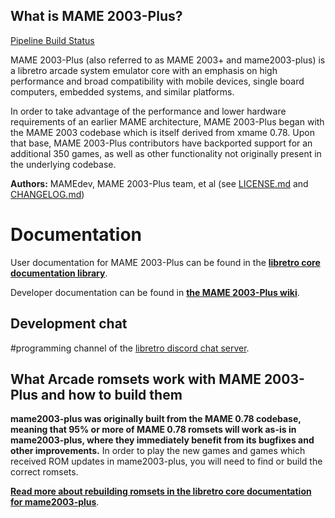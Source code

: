 ## What is MAME 2003-Plus?
[Pipeline Build Status](https://git.libretro.com/libretro/mame2003-plus-libretro/-/pipelines/)

MAME 2003-Plus (also referred to as MAME 2003+ and mame2003-plus) is a libretro arcade system emulator core with an emphasis on high performance and broad compatibility with mobile devices, single board computers, embedded systems, and similar platforms.

In order to take advantage of the performance and lower hardware requirements of an earlier MAME architecture, MAME 2003-Plus began with the MAME 2003 codebase which is itself derived from xmame 0.78. Upon that base, MAME 2003-Plus contributors have backported support for an additional 350 games, as well as other functionality not originally present in the underlying codebase.

**Authors:** MAMEdev, MAME 2003-Plus team, et al (see [LICENSE.md](https://raw.githubusercontent.com/libretro/mame2003-plus-libretro/master/LICENSE.md) and [CHANGELOG.md](https://raw.githubusercontent.com/libretro/mame2003-plus-libretro/master/CHANGELOG.md))

# Documentation
User documentation for MAME 2003-Plus can be found in the **[libretro core documentation library](https://docs.libretro.com/)**.

Developer documentation can be found in **[the MAME 2003-Plus wiki](https://github.com/libretro/mame2003-plus-libretro/wiki)**.

## Development chat
#programming channel of the [libretro discord chat server](https://discordapp.com/invite/C4amCeV).

## What Arcade romsets work with MAME 2003-Plus and how to build them

**mame2003-plus was originally built from the MAME 0.78 codebase, meaning that 95% or more of MAME 0.78 romsets will work as-is in mame2003-plus, where they immediately benefit from its bugfixes and other improvements.** In order to play the new games and games which received ROM updates in mame2003-plus, you will need to find or build the correct romsets.

**[Read more about rebuilding romsets in the libretro core documentation for mame2003-plus](https://docs.libretro.com/library/mame2003_plus/#Building-romsets-for-MAME-2003-Plus)**.
